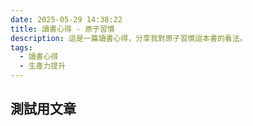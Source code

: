 ```yaml
---
date: 2025-05-29 14:38:22
title: 讀書心得 - 原子習慣
description: 這是一篇讀書心得，分享我對原子習慣這本書的看法。
tags:
  - 讀書心得
  - 生產力提升
---
```


## 測試用文章
